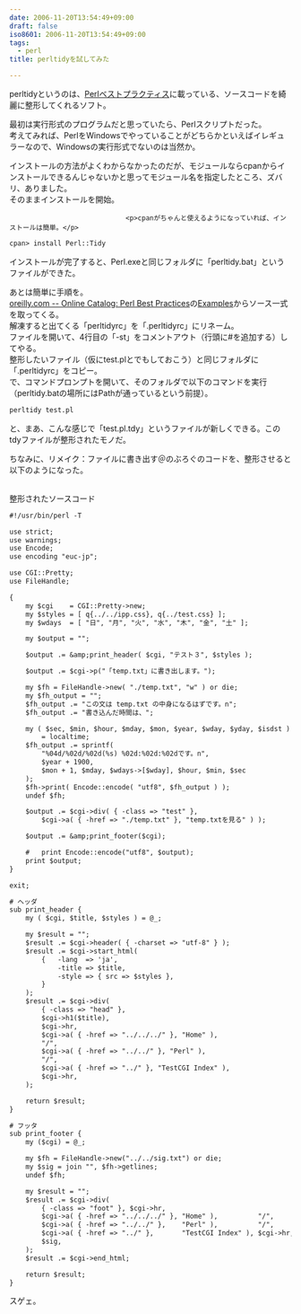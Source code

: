 ```yaml
---
date: 2006-11-20T13:54:49+09:00
draft: false
iso8601: 2006-11-20T13:54:49+09:00
tags:
  - perl
title: perltidyを試してみた

---
```


<div class="entry-body">
                                 <p>perltidyというのは、<a href="http://www.amazon.co.jp/exec/obidos/ASIN/4873113008/nqounet-22/ref=nosim/" name="amazletlink" id="amazletlink">Perlベストプラクティス</a>に載っている、ソースコードを綺麗に整形してくれるソフト。</p>

<p>最初は実行形式のプログラムだと思っていたら、Perlスクリプトだった。<br />
考えてみれば、PerlをWindowsでやっていることがどちらかといえばイレギュラーなので、Windowsの実行形式でないのは当然か。</p>

<p>インストールの方法がよくわからなかったのだが、モジュールならcpanからインストールできるんじゃないかと思ってモジュール名を指定したところ、ズバリ、ありました。<br />
そのままインストールを開始。</p>
                              
                                 <p>cpanがちゃんと使えるようになっていれば、インストールは簡単。</p>

```default
cpan> install Perl::Tidy
```

<p>インストールが完了すると、Perl.exeと同じフォルダに「perltidy.bat」というファイルができた。</p>

<p>あとは簡単に手順を。<br /><a href="http://shop.oreilly.com/product/9780596001735.do">oreilly.com -- Online Catalog: Perl Best Practices</a>の<a href="http://examples.oreilly.com/9780596001735/">Examples</a>からソース一式を取ってくる。<br />
解凍すると出てくる「perltidyrc」を「.perltidyrc」にリネーム。<br />
ファイルを開いて、4行目の「-st」をコメントアウト（行頭に#を追加する）してやる。<br />
整形したいファイル（仮にtest.plとでもしておこう）と同じフォルダに「.perltidyrc」をコピー。<br />
で、コマンドプロンプトを開いて、そのフォルダで以下のコマンドを実行（perltidy.batの場所にはPathが通っているという前提）。</p>

```default
perltidy test.pl
```

<p>と、まあ、こんな感じで「test.pl.tdy」というファイルが新しくできる。このtdyファイルが整形されたモノだ。</p>

<p>ちなみに、リメイク：ファイルに書き出す＠のぶろぐのコードを、整形させると以下のようになった。</p>

<p><br />
整形されたソースコード</p>

```default
#!/usr/bin/perl -T

use strict;
use warnings;
use Encode;
use encoding "euc-jp";

use CGI::Pretty;
use FileHandle;

{
    my $cgi    = CGI::Pretty->new;
    my $styles = [ q{../../ipp.css}, q{../test.css} ];
    my $wdays  = [ "日", "月", "火", "水", "木", "金", "土" ];

    my $output = "";

    $output .= &amp;print_header( $cgi, "テスト３", $styles );

    $output .= $cgi->p("「temp.txt」に書き出します。");

    my $fh = FileHandle->new( "./temp.txt", "w" ) or die;
    my $fh_output = "";
    $fh_output .= "この文は temp.txt の中身になるはずです。n";
    $fh_output .= "書き込んだ時間は、";

    my ( $sec, $min, $hour, $mday, $mon, $year, $wday, $yday, $isdst )
        = localtime;
    $fh_output .= sprintf(
        "%04d/%02d/%02d(%s) %02d:%02d:%02dです。n",
        $year + 1900,
        $mon + 1, $mday, $wdays->[$wday], $hour, $min, $sec
    );
    $fh->print( Encode::encode( "utf8", $fh_output ) );
    undef $fh;

    $output .= $cgi->div( { -class => "test" },
        $cgi->a( { -href => "./temp.txt" }, "temp.txtを見る" ) );

    $output .= &amp;print_footer($cgi);

    #   print Encode::encode("utf8", $output);
    print $output;
}

exit;

# ヘッダ
sub print_header {
    my ( $cgi, $title, $styles ) = @_;

    my $result = "";
    $result .= $cgi->header( { -charset => "utf-8" } );
    $result .= $cgi->start_html(
        {   -lang  => 'ja',
            -title => $title,
            -style => { src => $styles },
        }
    );
    $result .= $cgi->div(
        { -class => "head" },
        $cgi->h1($title),
        $cgi->hr,
        $cgi->a( { -href => "../../../" }, "Home" ),
        "/",
        $cgi->a( { -href => "../../" }, "Perl" ),
        "/",
        $cgi->a( { -href => "../" }, "TestCGI Index" ),
        $cgi->hr,
    );

    return $result;
}

# フッタ
sub print_footer {
    my ($cgi) = @_;

    my $fh = FileHandle->new("../../sig.txt") or die;
    my $sig = join "", $fh->getlines;
    undef $fh;

    my $result = "";
    $result .= $cgi->div(
        { -class => "foot" }, $cgi->hr,
        $cgi->a( { -href => "../../../" }, "Home" ),          "/",
        $cgi->a( { -href => "../../" },    "Perl" ),          "/",
        $cgi->a( { -href => "../" },       "TestCGI Index" ), $cgi->hr,
        $sig,
    );
    $result .= $cgi->end_html;

    return $result;
}
```

<p>スゲェ。<br /></p>
                              </div>
    	
